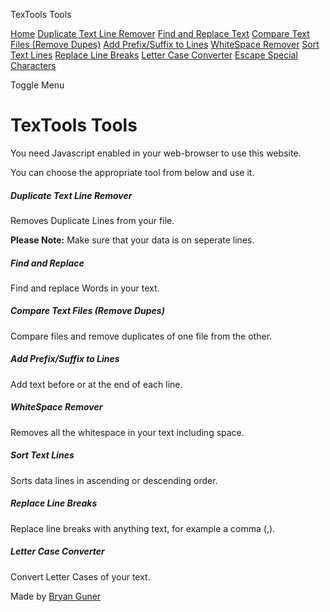 TexTools Tools

<a href="https://devtools42.netlify.app/index.html" class="list-group-item list-group-item-action bg-light">Home</a> <a href="https://devtools42.netlify.app/duplicate-text-line-remover.html" class="list-group-item list-group-item-action bg-light">Duplicate Text Line Remover</a> <a href="https://devtools42.netlify.app/find-replace-text.html" class="list-group-item list-group-item-action bg-light">Find and Replace Text</a> <a href="https://devtools42.netlify.app/compare-text-files.html" class="list-group-item list-group-item-action bg-light">Compare Text Files (Remove Dupes)</a> <a href="https://devtools42.netlify.app/prefix-suffix-lines.html" class="list-group-item list-group-item-action bg-light">Add Prefix/Suffix to Lines</a> <a href="https://devtools42.netlify.app/whitespace-remover.html" class="list-group-item list-group-item-action bg-light">WhiteSpace Remover</a> <a href="https://devtools42.netlify.app/sort-text-lines.html" class="list-group-item list-group-item-action bg-light">Sort Text Lines</a> <a href="https://devtools42.netlify.app/replace-line-breaks.html" class="list-group-item list-group-item-action bg-light">Replace Line Breaks</a> <a href="https://devtools42.netlify.app/letter-case-converter.html" class="list-group-item list-group-item-action bg-light">Letter Case Converter</a> <a href="https://devtools42.netlify.app/escape-special-characters.html" class="list-group-item list-group-item-action bg-light">Escape Special Characters</a>

Toggle Menu

<span class="navbar-toggler-icon"></span>

# TexTools Tools

You need Javascript enabled in your web-browser to use this website.

You can choose the appropriate tool from below and use it.

[](https://devtools42.netlify.app/duplicate-text-line-remover.html)

##### Duplicate Text Line Remover

Removes Duplicate Lines from your file.

**Please Note:** Make sure that your data is on seperate lines.

[](https://devtools42.netlify.app/find-replace-text.html)

##### Find and Replace

Find and replace Words in your text.

[](https://devtools42.netlify.app/compare-text-files.html)

##### Compare Text Files (Remove Dupes)

Compare files and remove duplicates of one file from the other.

[](https://devtools42.netlify.app/prefix-suffix-lines.html)

##### Add Prefix/Suffix to Lines

Add text before or at the end of each line.

[](https://devtools42.netlify.app/whitespace-remover.html)

##### WhiteSpace Remover

Removes all the whitespace in your text including space.

[](https://devtools42.netlify.app/sort-text-lines.html)

##### Sort Text Lines

Sorts data lines in ascending or descending order.

[](https://devtools42.netlify.app/replace-line-breaks.html)

##### Replace Line Breaks

Replace line breaks with anything text, for example a comma (,).

[](https://devtools42.netlify.app/letter-case-converter.html)

##### Letter Case Converter

Convert Letter Cases of your text.

[](https://startbootstrap.com/templates/simple-sidebar/)Made by [Bryan Guner](https://github.com/bgoonz)

